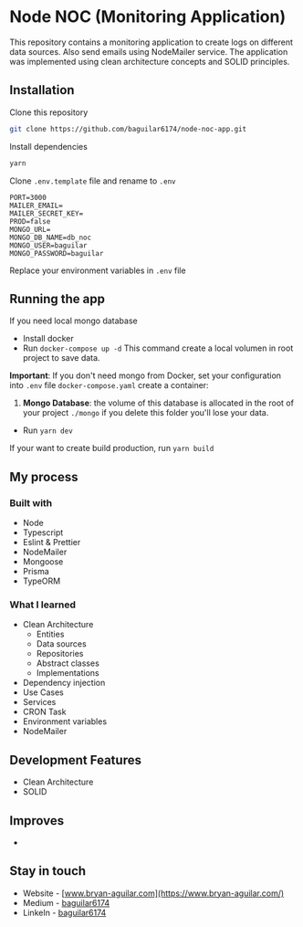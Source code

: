 # Node NOC (Monitoring Application)

This repository contains a monitoring application to create logs on different data sources. Also send emails using NodeMailer service. The application was implemented using clean architecture concepts and SOLID principles.

## Installation

Clone this repository

```bash
git clone https://github.com/baguilar6174/node-noc-app.git
```

Install dependencies

```bash
yarn
```

Clone `.env.template` file and rename to `.env`

```
PORT=3000
MAILER_EMAIL=
MAILER_SECRET_KEY=
PROD=false
MONGO_URL=
MONGO_DB_NAME=db_noc
MONGO_USER=baguilar
MONGO_PASSWORD=baguilar
```

Replace your environment variables in `.env` file

## Running the app

If you need local mongo database

- Install docker
- Run `docker-compose up -d` This command create a local volumen in root project to save data.

**Important**: If you don't need mongo from Docker, set your configuration into `.env` file `docker-compose.yaml` create a container:

1. **Mongo Database**: the volume of this database is allocated in the root of your project `./mongo` if you delete this folder you'll lose your data.

- Run `yarn dev`

If your want to create build production, run `yarn build`

## My process

### Built with

- Node
- Typescript
- Eslint & Prettier
- NodeMailer
- Mongoose
- Prisma
- TypeORM

### What I learned

- Clean Architecture
  - Entities
  - Data sources
  - Repositories
  - Abstract classes
  - Implementations
- Dependency injection
- Use Cases
- Services
- CRON Task
- Environment variables
- NodeMailer

## Development Features

- Clean Architecture
- SOLID

## Improves

-

## Stay in touch

- Website - [www.bryan-aguilar.com](https://www.bryan-aguilar.com/)
- Medium - [baguilar6174](https://baguilar6174.medium.com/)
- LinkeIn - [baguilar6174](https://www.linkedin.com/in/baguilar6174)
